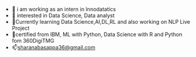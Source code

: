 - 👋 i am working as an intern in Innodatatics
- 👀 interested in Data Science, Data analyst 
- 🌱Currently learning Data Science,AI,DL,RL and also working on NLP Live Project
- 💞certified from IBM, ML with Python, Data Science with R and Python fom 360DigiTMG
- 📫sharanabasappa36@gmail.com

<!---
sharannbasappa/sharannbasappa is a ✨ special ✨ repository because its `README.md` (this file) appears on your GitHub profile.
You can click the Preview link to take a look at your changes.
--->
